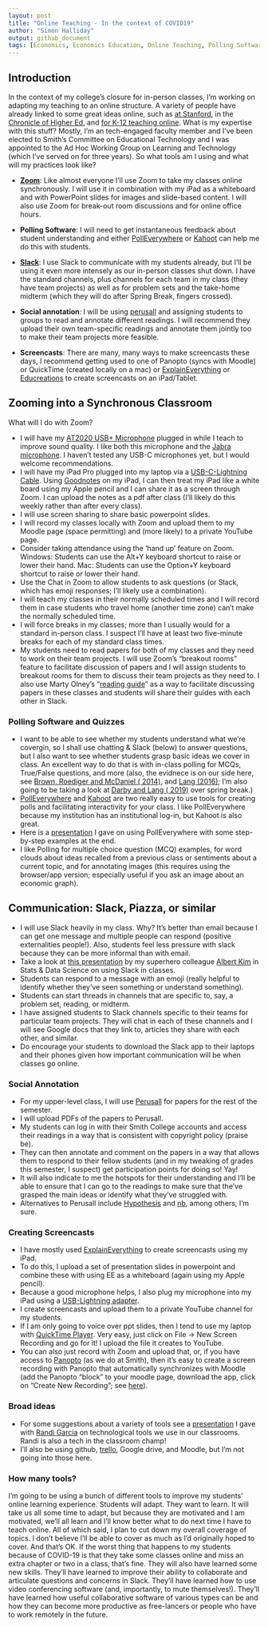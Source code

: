 ```yaml
---
layout: post
title: "Online Teaching - In the context of COVID19"
author: "Simon Halliday"
output: github_document
tags: [Economics, Economics Education, Online Teaching, Polling Software]
---
```



## Introduction

In the context of my college’s closure for in-person classes, I’m
working on adapting my teaching to an online structure. A variety of
people have already linked to some great ideas online, such as [at
Stanford](https://docs.google.com/document/d/1ccsudB2vwZ_GJYoKlFzGbtnmftGcXwCIwxzf-jkkoCU/preview),
in the [Chronicle of Higher
Ed](https://www.chronicle.com/article/Going-Online-in-a-Hurry-What/248207?fbclid=IwAR1mi2nz38sjoG_Y7-be49a3p-CfZ5dV54qON8YP5irLIGXZ7nColWECwPI),
and [for K-12 teaching
online](https://larryferlazzo.edublogs.org/2020/02/29/the-best-advice-on-teaching-k-12-online-if-we-have-to-because-of-the-coronavirus-please-make-more-suggestions/).
What is my expertise with this stuff? Mostly, I’m an tech-engaged
faculty member and I’ve been elected to Smith’s Committee on Educational
Technology and I was appointed to the Ad Hoc Working Group on Learning
and Technology (which I’ve served on for three years). So what tools am
I using and what will my practices look like?

  - **[Zoom](https://zoom.us)**: Like almost everyone I’ll use Zoom to
    take my classes online synchronously. I will use it in combination
    with my iPad as a whiteboard and with PowerPoint slides for images
    and slide-based content. I will also use Zoom for break-out room
    discussions and for online office hours.

  - **Polling Software**: I will need to get instantaneous feedback
    about student understanding and either
    [PollEverywhere](https://polleverywhere.com) or
    [Kahoot](https://kahoot.com) can help me do this with students.

  - **[Slack](https://slack.com)**: I use Slack to communicate with my
    students already, but I’ll be using it even more intensely as our
    in-person classes shut down. I have the standard channels, plus
    channels for each team in my class (they have team projects) as well
    as for problem sets and the take-home midterm (which they will do
    after Spring Break, fingers crossed).

  - **Social annotation**: I will be using
    [perusall](https://perusall.com) and assigning students to groups to
    read and annotate different readings. I will recommend they upload
    their own team-specific readings and annotate them jointly too to
    make their team projects more feasible.

  - **Screencasts**: There are many, many ways to make screencasts these
    days, I recommend getting used to one of Panopto (syncs with Moodle)
    or QuickTime (created locally on a mac) or
    [ExplainEverything](https://explaineverything.com/) or
    [Educreations](https://www.educreations.com/) to create screencasts
    on an iPad/Tablet.

## Zooming into a Synchronous Classroom

What will I do with Zoom?

  - I will have my [AT2020 USB+
    Microphone](https://www.amazon.com/Audio-Technica-AT2020USB-Cardioid-Condenser-Microphone/dp/B00B5ZX9FM)
    plugged in while I teach to improve sound quality. I like both this
    microphone and the [Jabra
    microphone](https://www.amazon.com/Jabra-PHS001U-Speakerphone-Retail-Packaging/dp/B007SHJIO2).
    I haven’t tested any USB-C microphones yet, but I would welcome
    recommendations.
  - I will have my iPad Pro plugged into my laptop via a
    [USB-C-Lightning
    Cable](https://www.amazon.com/Apple-MQGJ2AM-A-Lightning-USB-C/dp/B07CMN7DCX).
    Using [Goodnotes](https://www.goodnotes.com/) on my iPad, I can then
    treat my iPad like a white board using my Apple pencil and I can
    share it as a screen through Zoom. I can upload the notes as a pdf
    after class (I’ll likely do this weekly rather than after every
    class).
  - I will use screen sharing to share basic powerpoint slides.
  - I will record my classes locally with Zoom and upload them to my
    Moodle page (space permitting) and (more likely) to a private
    YouTube page.
  - Consider taking attendance using the ‘hand up’ feature on Zoom.
    Windows: Students can use the Alt+Y keyboard shortcut to raise or
    lower their hand. Mac: Students can use the Option+Y keyboard
    shortcut to raise or lower their hand.
  - Use the Chat in Zoom to allow students to ask questions (or Slack,
    which has emoji responses; I’ll likely use a combination).
  - I will teach my classes in their normally scheduled times and I will
    record them in case students who travel home (another time zone)
    can’t make the normally scheduled time.
  - I will force breaks in my classes; more than I usually would for a
    standard in-person class. I suspect I’ll have at least two
    five-minute breaks for each of my standard class times.
  - My students need to read papers for both of my classes and they need
    to work on their team projects. I will use Zoom’s “breakout rooms”
    feature to facilitate discussion of papers and I will assign
    students to breakout rooms for them to discuss their team projects
    as they need to. I also use Marty Olney’s “[reading
    guide](http://simondhalliday.com/more/reading-guide.doc)” as a way
    to facilitate discussing papers in these classes and students will
    share their guides with each other in Slack.

### Polling Software and Quizzes

  - I want to be able to see whether my students understand what we’re
    covergin, so I shall use chatting & Slack (below) to answer
    questions, but I also want to see whether students grasp basic ideas
    we cover in class. An excellent way to do that is with in-class
    polling for MCQs, True/False questions, and more (also, the evidnece
    is on our side here, see [Brown, Roediger and McDaniel
    ( 2014)](https://www.amazon.com/Make-Stick-Science-Successful-Learning/dp/0674729013),
    and [Lang
    (2016)](https://www.amazon.com/Small-Teaching-Everyday-Lessons-Learning/dp/1118944496);
    I’m also going to be taking a look at [Darby and Lang
    ( 2019)](https://www.amazon.com/Small-Teaching-Online-Applying-Learning-ebook/dp/B07SD7FJZ7)
    over spring break.)
  - [PollEverywhere](https://www.polleverywhere.com/) and
    [Kahoot](http://kahoot.com/) are two really easy to use tools for
    creating polls and facilitating interactivity for your class. I like
    PollEverywhere because my institution has an institutional log-in,
    but Kahoot is also great.
  - Here is a
    [presentation](https://drive.google.com/open?id=1mB0-RPzeB0guW6OTax_ac2_YIvLS0R7VL9hU2iwVn9Y)
    I gave on using PollEverywhere with some step-by-step examples at
    the end.
  - I like Polling for multiple choice question (MCQ) examples, for word
    clouds about ideas recalled from a previous class or sentiments
    about a current topic, and for annotating images (this requires
    using the browser/app version; especially useful if you ask an image
    about an economic graph).

## Communication: Slack, Piazza, or similar

  - I will use Slack heavily in my class. Why? It’s better than email
    because I can get one message and multiple people can respond
    (positive externalities people\!). Also, students feel less pressure
    with slack because they can be more informal than with email.
  - Take a look at [this
    presentation](https://ww2.amstat.org/meetings/sdss/2019/onlineprogram/ViewPresentation.cfm?file=305068.pdf)
    by my superhero colleague [Albert
    Kim](https://rudeboybert.rbind.io/) in Stats & Data Science on using
    Slack in classes.
  - Students can respond to a message with an emoji (really helpful to
    identify whether they’ve seen something or understand something).
  - Students can start threads in channels that are specific to, say, a
    problem set, reading, or midterm.
  - I have assigned students to Slack channels specific to their teams
    for particular team projects. They will chat in each of these
    channels and I will see Google docs that they link to, articles they
    share with each other, and similar.
  - Do encourage your students to download the Slack app to their
    laptops and their phones given how important communication will be
    when classes go online.

### Social Annotation

  - For my upper-level class, I will use
    [Perusall](https://persuall.com) for papers for the rest of the
    semester.
  - I will upload PDFs of the papers to Perusall.
  - My students can log in with their Smith College accounts and access
    their readings in a way that is consistent with copyright policy
    (praise be).
  - They can then annotate and comment on the papers in a way that
    allows them to respond to their fellow students (and in my tweaking
    of grades this semester, I suspect) get participation points for
    doing so\! Yay\!
  - It will also indicate to me the hotspots for their understanding and
    I’ll be able to ensure that I can go to the readings to make sure
    that the’ve grasped the main ideas or identify what they’ve
    struggled with.
  - Alternatives to Perusall include
    [Hypothesis](https://web.hypothes.is/) and
    [nb](https://nb.mit.edu/welcome), among others, I’m sure.

### Creating Screencasts

  - I have mostly used
    [ExplainEverything](https://explaineverything.com/) to create
    screencasts using my iPad.
  - To do this, I upload a set of presentation slides in powerpoint and
    combine these with using EE as a whiteboard (again using my Apple
    pencil).
  - Because a good microphone helps, I also plug my microphone into my
    iPad using a [USB-Lightning
    adapter](https://www.apple.com/shop/product/MK0W2AM/A/lightning-to-usb-3-camera-adapter).
  - I create screencasts and upload them to a private YouTube channel
    for my students.
  - If I am only going to voice over ppt slides, then I tend to use my
    laptop with [QuickTime
    Player](https://support.apple.com/downloads/quicktime). Very easy,
    just click on File -\> New Screen Recording and go for it\! I upload
    the file it creates to YouTube.
  - You can also just record with Zoom and upload that, or, if you have
    access to [Panopto](panopto.com) (as we do at Smith), then it’s easy
    to create a screen recording with Panopto that automatically
    synchronizes with Moodle (add the Panopto “block” to your moodle
    page, download the app, click on “Create New Recording”; see
    [here](https://support.panopto.com/s/article/add-panopto-block-moodle-course-2)).

### Broad ideas

  - For some suggestions about a variety of tools see a
    [presentation](http://simondhalliday.com/laptoptime/) I gave with
    [Randi Garcia](https://www.smith.edu/academics/faculty/randi-garcia)
    on technological tools we use in our classrooms. Randi is also a
    tech in the classroom champ\!
  - I’ll also be using github, [trello](https://trello.com/), Google
    drive, and Moodle, but I’m not going into those here.

### How many tools?

I’m going to be using a bunch of different tools to improve my students’
online learning experience. Students will adapt. They want to learn. It
will take us all some time to adapt, but because they are motivated and
I am motivated, we’ll all learn and I’ll know better what to do next
time I have to teach online. All of which said, I plan to cut down my
overall coverage of topics. I don’t believe I’ll be able to cover as
much as I’d originally hoped to cover. And that’s OK. If the worst thing
that happens to my students because of COVID-19 is that they take some
classes online and miss an extra chapter or two in a class, that’s fine.
They will also have learned some new skills. They’ll have learned to
improve their ability to collaborate and articulate questions and
concerns in Slack. They’ll have learned how to use video conferencing
software (and, importantly, to mute themselves\!). They’ll have learned
how useful collaborative software of various types can be and how they
can become more productive as free-lancers or people who have to work
remotely in the future.

